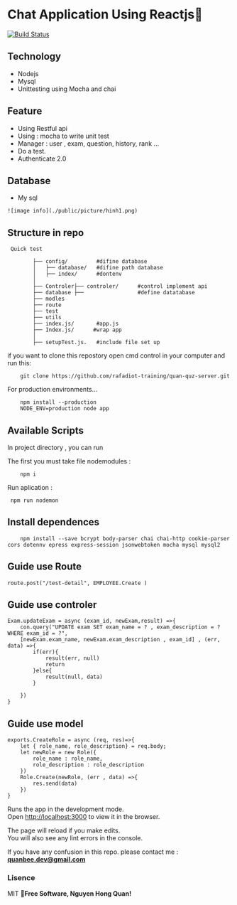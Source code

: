 # Chat Application Using Reactjs🎉
[![Build Status](https://travis-ci.org/joemccann/dillinger.svg?branch=master)](https://travis-ci.org/joemccann/dillinger)
## Technology 
- Nodejs
- Mysql
- Unittesting using Mocha and chai
## Feature 
- Using Restful api
- Using : mocha to write unit test
- Manager : user , exam, question, history, rank ...
- Do a test.
- Authenticate 2.0
## Database
- My sql
```
![image info](./public/picture/hinh1.png)
```
## Structure in repo
```
 Quick test

        ├── config/         #difine database
        │   ├── database/   #difine path database
        │   ├── index/      #dontenv
        │  
        ├── Controler├── controler/      #control implement api
        ├── database ├──                 #define datatabase  
        ├── modles 
        ├── route
        ├── test  
        ├── utils                    
        ├── index.js/       #app.js
        ├── Index.js/      #wrap app
        │       
        ├── setupTest.js.   #include file set up
```
if you want to clone this repostory open cmd control in your computer and run this: 

```
    git clone https://github.com/rafadiot-training/quan-quz-server.git
```
For production environments…
```
    npm install --production
    NODE_ENV=production node app
```
## Available Scripts

In project directory , you can run 

The first you must take file nodemodules :  
```
    npm i 
```
Run aplication : 
```
 npm run nodemon
```
## Install dependences
```
    npm install --save bcrypt body-parser chai chai-http cookie-parser cors dotennv epress express-session jsonwebtoken mocha mysql mysql2
```
## Guide use Route
```
route.post("/test-detail", EMPLOYEE.Create )
 ```
## Guide use  controler 
```
Exam.updateExam = async (exam_id, newExam,result) =>{
    con.query("UPDATE exam SET exam_name = ? , exam_description = ? WHERE exam_id = ?",
    [newExam.exam_name, newExam.exam_description , exam_id] , (err, data) =>{
        if(err){
            result(err, null)
            return
        }else{
            result(null, data)
        }
        
    })
}
```
## Guide use  model 
```
exports.CreateRole = async (req, res)=>{
    let { role_name, role_description} = req.body;
    let newRole = new Role({
        role_name : role_name,
        role_description : role_description
    })
    Role.Create(newRole, (err , data) =>{
        res.send(data)
    })
}
```
Runs the app in the development mode.<br />
Open [http://localhost:3000](http://localhost:3000) to view it in the browser.

The page will reload if you make edits.<br />
You will also see any lint errors in the console.

If you have any confusion in this repo. please contact me : **quanbee.dev@gmail.com**
### Lisence 
MIT
**🎉Free Software, Nguyen Hong Quan!**